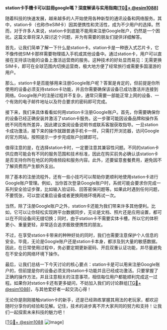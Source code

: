 **station卡手機卡可以註冊google嗎？深度解读与实用指南[[TG💪+ @esim1088](https://t.me/s/esim1088)]**

随着科技的快速发展，越来越多的人开始使用各种新型的通讯设备和网络服务。其中，station卡（也称作eSIM卡）因其便携性和灵活性，成为不少用户的选择。然而，对于许多人来说，station卡到底能不能用来注册Google账户，仍然是一个困扰。这篇文章将深入探讨这个问题，并为有需要的朋友们提供详细解答。

首先，让我们简单了解一下什么是station卡。station卡是一种嵌入式芯片卡，它不像传统SIM卡那样需要物理插入手机或其他设备中。通过station卡，用户可以直接在支持该功能的设备上激活运营商的服务。这种技术的好处显而易见：无需更换SIM卡，即可在全球范围内切换运营商，极大地方便了经常旅行或需要多国漫游的用户。

那么，station卡是否能够用来注册Google账户呢？答案是肯定的，但前提是你所使用的设备必须支持station卡功能，并且你需要确保该设备已成功激活并连接到网络。Google账户的注册过程并不复杂，通常只需要一部能正常上网的设备、一个有效的电子邮件地址以及符合要求的密码即可完成。

接下来，我们来具体看看如何用station卡注册Google账户。首先，你需要确保你的设备已经正确安装并激活了station卡服务。这一步骤可能因设备品牌和操作系统不同而有所差异，因此建议查阅设备说明书或联系客服获取指导。一旦station卡成功激活，接下来的操作就跟普通手机卡一样，只需打开浏览器，访问Google的官方网站，按照提示一步步完成账户创建即可。

值得注意的是，在选择station卡时，一定要注意其兼容性问题。不同的station卡供应商可能会有不同的服务范围和技术标准，因此在购买前务必确认该station卡是否支持你所在地区的网络频段和服务内容。此外，还要留意套餐费用，避免因不了解资费而产生额外支出。

除了基本的注册流程外，还有一些小技巧可以帮助你更顺利地使用station卡进行Google账户管理。例如，当你首次登录Google账户时，系统可能会要求你完成一系列安全验证步骤，比如输入验证码、回答密保问题等。如果此时遇到任何问题，不要慌张，可以尝试重启设备或者更换网络环境再试一次。

当然，除了注册Google账户之外，station卡还能为我们带来许多其他便利。比如，它可以让你轻松实现跨平台数据同步，无论是文档、照片还是应用设置，都可以在不同设备间无缝切换；同时，由于station卡不需要实体卡槽，所以它的体积更小、重量更轻，非常适合追求极致便携性的朋友。

不过，在享受station卡带来的种种好处的同时，我们也需要注意保护个人信息的安全。毕竟，无论是Google账户还是station卡本身，都涉及到大量的敏感数据。因此，在日常使用过程中，务必要定期更新密码、开启双重认证功能，并尽量避免在不安全的网络环境下操作。

最后，让我们总结一下今天讨论的核心要点：station卡是可以用来注册Google账户的，但前提是你的设备必须支持station卡功能并且已经成功激活。只要掌握了正确的操作方法，并且注意相关的注意事项，相信每位用户都能顺利完成这一过程。如果你对station卡还有更多疑问，不妨加入我们的讨论群组[[TG💪+ @esim1088](https://t.me/s/esim1088)]，与其他爱好者一起交流心得！

无论你是刚刚接触station卡的新手，还是已经熟练掌握其用法的老玩家，都欢迎随时分享你的经验和见解。记住，技术的进步离不开大家共同的努力和支持！让我们一起探索未来科技的魅力吧！

[[TG💪+ @esim1088](https://t.me/s/esim1088) ![Image](https://i.postimg.cc/4NQfJmqS/Snipaste-2025-05-13-00-14-12.png)]
